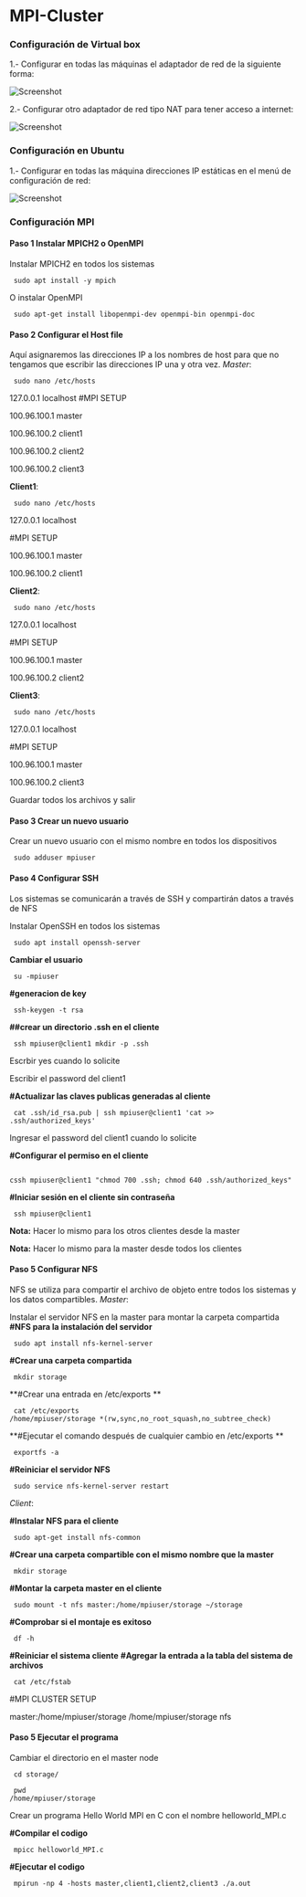 # MPI-Cluster
###  Configuración de Virtual box
1.- Configurar en todas las máquinas el adaptador de red de la siguiente forma:

![Screenshot](imagen1.jfif)

2.- Configurar otro adaptador de red tipo NAT para tener acceso a internet:

![Screenshot](imagen2.jfif)

### Configuración en Ubuntu
1.- Configurar en todas las máquina direcciones IP estáticas en el menú de configuración de red:

![Screenshot](imagen3.jfif)

### Configuración  MPI
#### Paso 1 Instalar MPICH2 o OpenMPI
Instalar MPICH2 en todos los sistemas
<pre><code> sudo apt install -y mpich </code></pre>
O instalar OpenMPI 
<pre><code> sudo apt-get install libopenmpi-dev openmpi-bin openmpi-doc </code></pre>
#### Paso 2 Configurar el Host file
Aquí asignaremos las direcciones IP a los nombres de host para que no tengamos que escribir las direcciones IP una y otra vez.
*Master*:
<pre><code> sudo nano /etc/hosts </code></pre>
127.0.0.1 localhost
#MPI SETUP

100.96.100.1 master

100.96.100.2 client1

100.96.100.2 client2

100.96.100.2 client3

**Client1**:
<pre><code> sudo nano /etc/hosts </code></pre>
127.0.0.1 localhost

#MPI SETUP

100.96.100.1 master

100.96.100.2 client1

**Client2**:
<pre><code> sudo nano /etc/hosts </code></pre>
127.0.0.1 localhost

#MPI SETUP

100.96.100.1 master

100.96.100.2 client2

**Client3**:
<pre><code> sudo nano /etc/hosts </code></pre>
127.0.0.1 localhost

#MPI SETUP

100.96.100.1 master

100.96.100.2 client3


Guardar todos los archivos y salir

#### Paso 3 Crear un nuevo usuario 
Crear un nuevo usuario con el mismo nombre en todos los dispositivos
<pre><code> sudo adduser mpiuser </code></pre>
#### Paso 4 Configurar SSH
Los sistemas se comunicarán a través de SSH y compartirán datos a través de NFS 

Instalar OpenSSH en todos los sistemas
<pre><code> sudo apt install openssh-server </code></pre>
 **Cambiar el usuario**
 <pre><code> su -mpiuser </code></pre> 
 **#generacion de key**
 <pre><code> ssh-keygen -t rsa </code></pre> 
  **##crear un directorio .ssh en el cliente**
  <pre><code> ssh mpiuser@client1 mkdir -p .ssh </code></pre> 
  Escrbir yes cuando lo solicite
  
  Escribir el password del client1
  
  **#Actualizar las claves publicas generadas al cliente**
  <pre><code> cat .ssh/id_rsa.pub | ssh mpiuser@client1 'cat >> .ssh/authorized_keys' </code></pre> 
  
  Ingresar el password del client1 cuando lo solicite
  
  **#Configurar el permiso en el cliente**
    <pre><code> cssh mpiuser@client1 "chmod 700 .ssh; chmod 640 .ssh/authorized_keys" </code></pre> 
    **#Iniciar sesión en el cliente sin contraseña**
    <pre><code> ssh mpiuser@client1 </code></pre> 
**Nota:** Hacer lo mismo para los otros clientes desde la master

**Nota:** Hacer lo mismo para la master desde todos los clientes

#### Paso 5 Configurar NFS
NFS se utiliza para compartir el archivo de objeto entre todos los sistemas y los datos compartibles.
*Master*:

Instalar el servidor NFS en la master para montar la carpeta compartida
**#NFS para la instalación del servidor**
<pre><code> sudo apt install nfs-kernel-server </code></pre> 

**#Crear una carpeta compartida**
<pre><code> mkdir storage </code></pre>
**#Crear una entrada en  /etc/exports **
<pre><code> cat /etc/exports
/home/mpiuser/storage *(rw,sync,no_root_squash,no_subtree_check) </code></pre>
**#Ejecutar el comando después de cualquier cambio en  /etc/exports **
<pre><code> exportfs -a </code></pre>
**#Reiniciar el servidor NFS**
<pre><code> sudo service nfs-kernel-server restart</code></pre>

*Client*:

**#Instalar NFS para el cliente**
<pre><code> sudo apt-get install nfs-common </code></pre>
**#Crear una carpeta compartible con el mismo nombre que la master**
<pre><code> mkdir storage </code></pre>
**#Montar la carpeta master en el cliente**
<pre><code> sudo mount -t nfs master:/home/mpiuser/storage ~/storage </code></pre>
**#Comprobar si el montaje es exitoso**
<pre><code> df -h </code></pre>
**#Reiniciar el sistema cliente**
**#Agregar la entrada a la tabla del sistema de archivos**
<pre><code> cat /etc/fstab </code></pre>
#MPI CLUSTER SETUP

master:/home/mpiuser/storage /home/mpiuser/storage nfs
#### Paso 5 Ejecutar el programa
Cambiar el directorio en el master node
<pre><code> cd storage/ </code></pre>
<pre><code> pwd
/home/mpiuser/storage </code></pre>
Crear un programa Hello World MPI en C con el nombre helloworld_MPI.c

**#Compilar el codigo**
<pre><code> mpicc helloworld_MPI.c </code></pre>

**#Ejecutar el codigo**
<pre><code> mpirun -np 4 -hosts master,client1,client2,client3 ./a.out </code></pre>

